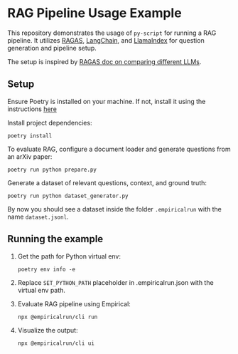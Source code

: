 # RAG Pipeline Usage Example
This repository demonstrates the usage of `py-script` for running a RAG pipeline. It utilizes [RAGAS](https://docs.ragas.io/en/stable/index.html), [LangChain](https://www.langchain.com/), and [LlamaIndex](https://www.llamaindex.ai/) for question generation and pipeline setup.

The setup is inspired by [RAGAS doc on comparing different LLMs](https://docs.ragas.io/en/stable/concepts/metrics/answer_relevance.html).

## Setup
Ensure Poetry is installed on your machine. If not, install it using the instructions [here](https://python-poetry.org/docs/#installing-with-pipx)

Install project dependencies:
```
poetry install
```

To evaluate RAG, configure a document loader and generate questions from an arXiv paper:
```
poetry run python prepare.py
```

Generate a dataset of relevant questions, context, and ground truth:

```
poetry run python dataset_generator.py
```
By now you should see a dataset inside the folder `.empiricalrun` with the name `dataset.jsonl`.

## Running the example

1. Get the path for Python virtual env:
    ```
    poetry env info -e
    ```

1. Replace `SET_PYTHON_PATH` placeholder in .empiricalrun.json with the virtual env path.

1. Evaluate RAG pipeline using Empirical:
    ```
    npx @empiricalrun/cli run
    ```
1. Visualize the output:
    ```
    npx @empiricalrun/cli ui
    ```